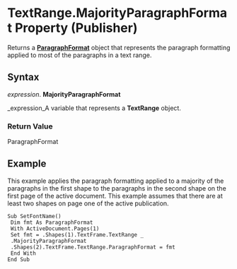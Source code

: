
# TextRange.MajorityParagraphFormat Property (Publisher)

Returns a  **[ParagraphFormat](0e5b1c20-564e-ef5c-f24d-1143dcaadcd8.md)** object that represents the paragraph formatting applied to most of the paragraphs in a text range.


## Syntax

 _expression_. **MajorityParagraphFormat**

 _expression_A variable that represents a  **TextRange** object.


### Return Value

ParagraphFormat


## Example

This example applies the paragraph formatting applied to a majority of the paragraphs in the first shape to the paragraphs in the second shape on the first page of the active document. This example assumes that there are at least two shapes on page one of the active publication.


```
Sub SetFontName() 
 Dim fmt As ParagraphFormat 
 With ActiveDocument.Pages(1) 
 Set fmt = .Shapes(1).TextFrame.TextRange _ 
 .MajorityParagraphFormat 
 .Shapes(2).TextFrame.TextRange.ParagraphFormat = fmt 
 End With 
End Sub
```

